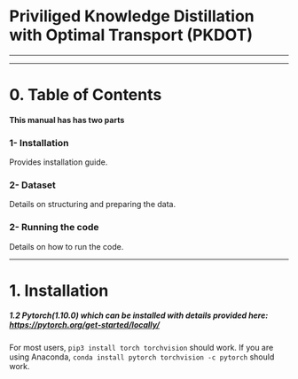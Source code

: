 #  Priviliged Knowledge Distillation with Optimal Transport (PKDOT)



----------------
----------------

# 0. Table of Contents
#### This manual has has two parts
### 1- Installation
Provides installation guide.
### 2- Dataset 
Details on structuring and preparing the data.

### 2- Running the code
Details on how to run the code.

----------------
# 1. Installation
##### 1.2 Pytorch(1.10.0) which can be installed with details provided here: https://pytorch.org/get-started/locally/
For most users, ```pip3 install torch torchvision``` should work.
If you are using Anaconda, ```conda install pytorch torchvision -c pytorch``` should work. 

Create a virtual environment using Conda or Virtualenv and install all the dependencies

# 2. Dataset
The first step is to create the folder heirarchy.
The dataset is originally split by subject. You should create separate directories per class. 

Biovid
│

├───0 # class folder (BL1)
│       ├───071309_w_21-BL1-082  # Subject folder
│       │     ├───img_00001.jpg  #face images
│       │     .
│       │     └───img_00075.jpg
│       └───110810_m_62-BL1-094
│             ├───img_00001.jpg
│             .
│             └───img_00075.jpg
│
└───4 # Class folder (PA4)
        ├───071309_w_21-PA4-006  # subject folder
        │     ├───img_00001.jpg  #face images
        │     .
        │     └───img_00015.jpg
        └───071614_m_20-PA4-010
              ├───img_00001.jpg
              .
              └───img_00015.jpg

 

# 3. Running The code
### 3.1 Important Files In codebase: 
#### 3.1.1 `models.py` in the 'models' folder creates and defines all the models.
#### 3.1.2 `pkdot_kfold.py` The main code. Trains the student model.	
#### 3.1.3 `video_dataset_mm.py` Provides the dataloaders to be used by pkdot_kfold file. Used to load both visual and phyioslogical modality.
#### 3.1.4 `pkdot_utils.py` Provides functions for similarity matrices and visualizations.
#### 3.1.5 `physio_transforms.py`Provides the functions for transformation and filtering of physiological modality.




### Reference

```
